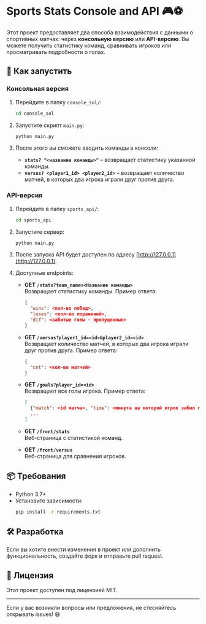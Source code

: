 # Sports Stats Console and API 🎮⚽

Этот проект предоставляет два способа взаимодействия с данными о спортивных матчах: через **консольную версию** или **API-версию**. Вы можете получить статистику команд, сравнивать игроков или просматривать подробности о голах.

## 🚀 Как запустить

### Консольная версия

1. Перейдите в папку `console_sol/`:
    ```bash
    cd console_sol
    ```

2. Запустите скрипт `main.py`:
    ```bash
    python main.py
    ```

3. После этого вы сможете вводить команды в консоли:

   - **`stats? "<название команды>"`** – возвращает статистику указанной команды.
   - **`versus? <player1_id> <player2_id>`** – возвращает количество матчей, в которых два игрока играли друг против друга.

### API-версия

1. Перейдите в папку `sports_api/`:
    ```bash
    cd sports_api
    ```

2. Запустите сервер:
    ```bash
    python main.py
    ```

3. После запуска API будет доступен по адресу [http://127.0.0.1](http://127.0.0.1).

4. Доступные endpoints:

   - **GET `/stats?team_name=<Название команды>`**  
     Возвращает статистику команды. Пример ответа:
     ```json
     {
       "wins": <кол-во побед>,
       "loses": <кол-во поражений>,
       "dif": <забитые голы - пропущенные>
     }
     ```

   - **GET `/versus?player1_id=<id>&player2_id=<id>`**  
     Возвращает количество матчей, в которых два игрока играли друг против друга. Пример ответа:
     ```json
     {
       "cnt": <кол-во матчей>
     }
     ```

   - **GET `/goals?player_id=<id>`**  
     Возвращает все голы игрока. Пример ответа:
     ```json
     [
       {"match": <id матча>, "time": <минута на которой игрок забил гол>},
       ...
     ]
     ```

   - **GET `/front/stats`**  
     Веб-страница с статистикой команд.

   - **GET `/front/versus`**  
     Веб-страница для сравнения игроков.

## 📦 Требования

- Python 3.7+  
- Установите зависимости:
  ```bash
  pip install -r requirements.txt
  ```

## 🛠 Разработка

Если вы хотите внести изменения в проект или дополнить функциональность, создайте форк и отправьте pull request.

## 📝 Лицензия

Этот проект доступен под лицензией MIT.

---

Если у вас возникли вопросы или предложения, не стесняйтесь открывать issues! 😄
